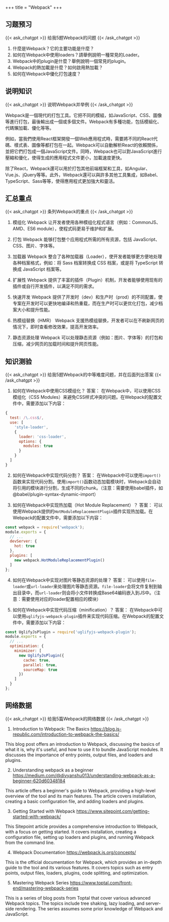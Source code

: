 +++
title = "Webpack"
+++
## 习题预习
{{< ask_chatgpt >}}
给我5题Webpack的问题
{{< /ask_chatgpt >}}



1. 什麼是Webpack？它的主要功能是什麼？
2. 如何在Webpack中使用loaders？請舉例說明一種常見的Loader。
3. Webpack中的plugin是什麼？舉例說明一個常見的plugin。
4. Webpack的熱加載是什麼？如何啟用熱加載？
5. 如何在Webpack中優化打包速度？   

## 说明知识
{{< ask_chatgpt >}}
说明Webpack并举例
{{< /ask_chatgpt >}}



Webpack是一個現代的打包工具。它把不同的模組，如JavaScript、CSS、圖像等進行打包，最後輸出成一個或多個文件。Webpack有多種功能，包括模組化、代碼懶加載、優化等等。

例如，當我們使用React框架開發一個Web應用程式時，需要將不同的React代碼、樣式表、圖像等都打包在一起。Webpack可以自動解析React的依賴關係，並把它們打包成一個JavaScript文件。同時，Webpack也可以對JavaScript進行壓縮和優化，使得生成的應用程式文件更小，加載速度更快。

除了React，Webpack還可以用於打包其他前端框架和工具，如Angular、Vue.js、jQuery等等。此外，Webpack還可以與許多其他工具集成，如Babel、TypeScript、Sass等等，使得應用程式更加強大和靈活。   

## 汇总重点
{{< ask_chatgpt >}}
条列Webpack的重点
{{< /ask_chatgpt >}}



1. 模组化
Webpack 让开发者使用各种模组化程式语言（例如：CommonJS、AMD、ES6 module），使程式码更易于维护和扩展。

2. 打包
Webpack 能够打包整个应用程式所需的所有资源，包括 JavaScript、CSS、图片、字体等。

3. 加载器
Webpack 整合了各种加载器（Loader），使开发者能够更方便地处理各种档案格式，例如：将 Sass 档案转换成 CSS 档案，或是将 TypeScript 转换成 JavaScript 档案等。

4. 扩展性
Webpack 提供了丰富的插件（Plugin）机制，开发者能够使用现有的插件或自行开发插件，以满足不同的需求。

5. 快速开发
Webpack 提供了开发时（dev）和生产时（prod）的不同配置，使专案在开发时可以更快地编译和热重载，而在生产时可以更优化打包，减少档案大小和提升性能。

6. 热模组替换（HMR）
Webpack 支援热模组替换，开发者可以在不刷新网页的情况下，即时查看修改效果，提高开发效率。

7. 静态资源处理
Webpack 可以处理静态资源（例如：图片、字体等）的打包和压缩，减少网页的加载时间和提升网页性能。   

## 知识测验
{{< ask_chatgpt >}}
给我5题Webpack的中等难度问题，并在后面列出答案
{{< /ask_chatgpt >}}



1. 如何在Webpack中使用CSS模组化？
答案： 在Webpack中，可以使用CSS模组化（CSS Modules）来避免CSS样式冲突的问题。在Webpack的配置文件中，需要添加以下内容：
```javascript
{
  test: /\.css$/,
  use: [
    'style-loader',
    {
      loader: 'css-loader',
      options: {
        modules: true
      }
    }
  ]
}
```

2. 如何在Webpack中实现代码分割？
答案： 在Webpack中可以使用`import()`函数来实现代码分割。使用`import()`函数动态加载模块时，Webpack会自动将引用的模块进行分割，生成不同的chunk。（注意：需要使用babel插件，如@babel/plugin-syntax-dynamic-import）

3. 如何在Webpack中实现热加载（Hot Module Replacement）？
答案： 可以使用Webpack提供的`HotModuleReplacementPlugin`插件实现热加载。在Webpack的配置文件中，需要添加以下内容：
```javascript
const webpack = require('webpack');
module.exports = {
  // ...
  devServer: {
    hot: true
  },
  plugins: [
    new webpack.HotModuleReplacementPlugin()
  ]
};
```

4. 如何在Webpack中实现对图片等静态资源的处理？
答案： 可以使用`file-loader`或`url-loader`来处理图片等静态资源。`file-loader`会将文件复制到输出目录中，而`url-loader`则会将小文件转换成Base64编码嵌入到JS中。（注意：需要使用对应的loader配置相应的模块）

5. 如何在Webpack中实现代码压缩（minification）？
答案： 在Webpack中可以使用`uglifyjs-webpack-plugin`插件来实现代码压缩。在Webpack的配置文件中，需要添加以下内容：
```javascript
const UglifyJsPlugin = require('uglifyjs-webpack-plugin');
module.exports = {
  // ...
  optimization: {
    minimizer: [
      new UglifyJsPlugin({
        cache: true,
        parallel: true,
        sourceMap: true
      })
    ]
  }
};
```   

## 网络数据
{{< ask_chatgpt >}}
给我5篇Webpack的网络数据
{{< /ask_chatgpt >}}



1. Introduction to Webpack: The Basics
https://blog.js-republic.com/introduction-to-webpack-the-basics/

This blog post offers an introduction to Webpack, discussing the basics of what it is, why it's useful, and how to use it to bundle JavaScript modules. It discusses the importance of entry points, output files, and loaders and plugins.

2. Understanding webpack as a beginner
https://medium.com/@divyanshu013/understanding-webpack-as-a-beginner-620d60348184

This article offers a beginner's guide to Webpack, providing a high-level overview of the tool and its main features. The article covers installation, creating a basic configuration file, and adding loaders and plugins.

3. Getting Started with Webpack
https://www.sitepoint.com/getting-started-with-webpack/

This Sitepoint article provides a comprehensive introduction to Webpack, with a focus on getting started. It covers installation, creating a configuration file, setting up loaders and plugins, and running Webpack from the command line.

4. Webpack Documentation
https://webpack.js.org/concepts/

This is the official documentation for Webpack, which provides an in-depth guide to the tool and its various features. It covers topics such as entry points, output files, loaders, plugins, code splitting, and optimization.

5. Mastering Webpack Series
https://www.toptal.com/front-end/mastering-webpack-series

This is a series of blog posts from Toptal that cover various advanced Webpack topics. The topics include tree shaking, lazy loading, and server-side rendering. The series assumes some prior knowledge of Webpack and JavaScript.   

